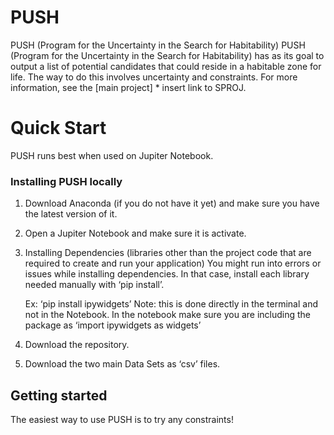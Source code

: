 # PUSH
PUSH (Program for the Uncertainty in the Search for Habitability)
PUSH (Program for the Uncertainty in the Search for Habitability) has as its goal to output a list of potential candidates that could reside in a habitable zone for life. The way to do this involves uncertainty and constraints. For more information, see the [main project] * insert link to SPROJ. 

# Quick Start

PUSH runs best when used on Jupiter Notebook. 
### Installing PUSH locally

1. Download Anaconda (if you do not have it yet) and make sure you have the latest version of it.

2. Open a Jupiter Notebook and make sure it is activate. 

3.  Installing Dependencies  (libraries other than the project code that are required to create and run your application)
You might run into errors or issues while installing dependencies. In that case, install each library needed manually with ‘pip install’. 

	Ex: ‘pip install ipywidgets’
	Note: this is done directly in the terminal and not in the Notebook. In the notebook make sure you are including the package as ‘import ipywidgets as widgets’

4. Download the repository. 

5. Download the two main Data Sets as ‘csv’ files. 

## Getting started

The easiest way to use PUSH is to try any constraints! 

